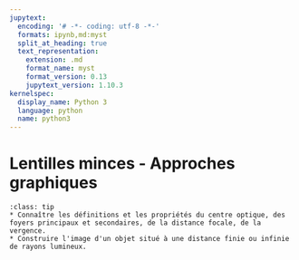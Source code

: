 ```yaml
---
jupytext:
  encoding: '# -*- coding: utf-8 -*-'
  formats: ipynb,md:myst
  split_at_heading: true
  text_representation:
    extension: .md
    format_name: myst
    format_version: 0.13
    jupytext_version: 1.10.3
kernelspec:
  display_name: Python 3
  language: python
  name: python3
---
```


# Lentilles minces - Approches graphiques

````{admonition} Compétences
:class: tip
* Connaître les définitions et les propriétés du centre optique, des foyers principaux et secondaires, de la distance focale, de la vergence.
* Construire l'image d'un objet situé à une distance finie ou infinie de rayons lumineux.
````
